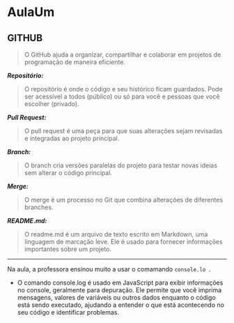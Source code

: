 # AulaUm

## GITHUB
> O GitHub ajuda a organizar, compartilhar e colaborar em projetos de programação de maneira eficiente.

**_Repositório:_**
>  O repositório é onde o código e seu histórico ficam guardados. Pode ser acessível a todos (público) ou só para você e pessoas que você escolher (privado).

**_Pull Request:_**
>  O pull request é uma peça para que suas alterações sejam revisadas e integradas ao projeto principal.

**_Branch:_**
> O branch cria versões paralelas do projeto para testar novas ideias sem alterar o código principal.

**_Merge:_**
> O merge é um processo no Git que combina alterações de diferentes branches.

**_README.md:_**
> O readme.md é um arquivo de texto escrito em Markdown, uma linguagem de marcação leve. Ele é usado para fornecer informações importantes sobre um projeto.
___
Na aula, a professora ensinou muito a usar o comamando `console.lo `.

* O comando console.log é usado em JavaScript para exibir informações no console, geralmente para depuração. Ele permite que você imprima mensagens, valores de variáveis ou outros dados enquanto o código está sendo executado, ajudando a entender o que está acontecendo no seu código e identificar problemas.
